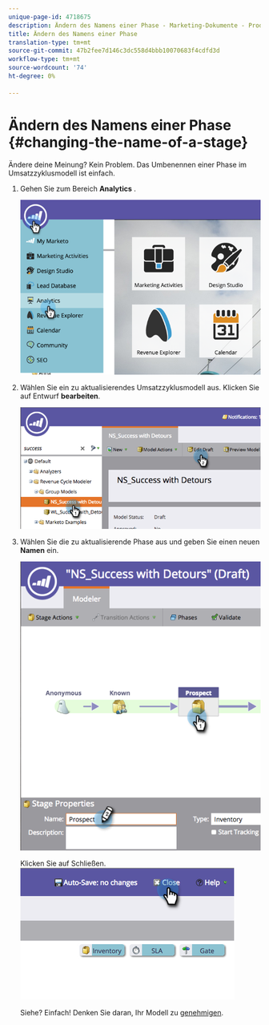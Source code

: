 ```yaml
---
unique-page-id: 4718675
description: Ändern des Namens einer Phase - Marketing-Dokumente - Produktdokumentation
title: Ändern des Namens einer Phase
translation-type: tm+mt
source-git-commit: 47b2fee7d146c3dc558d4bbb10070683f4cdfd3d
workflow-type: tm+mt
source-wordcount: '74'
ht-degree: 0%

---
```



# Ändern des Namens einer Phase {#changing-the-name-of-a-stage}

Ändere deine Meinung? Kein Problem. Das Umbenennen einer Phase im Umsatzzyklusmodell ist einfach.

1. Gehen Sie zum Bereich **Analytics** .

   ![](assets/image2015-4-27-23-3a18-3a34.png)

1. Wählen Sie ein zu aktualisierendes Umsatzzyklusmodell aus. Klicken Sie auf Entwurf **bearbeiten**.

   ![](assets/image2015-4-27-17-3a36-3a33.png)

1. Wählen Sie die zu aktualisierende Phase aus und geben Sie einen neuen **Namen** ein.

   ![](assets/image2015-4-27-17-3a40-3a46.png)

   Klicken Sie auf Schließen.
   ![](assets/image2015-4-27-17-3a41-3a51.png)

   Siehe? Einfach! Denken Sie daran, Ihr Modell zu [genehmigen](approve-unapprove-a-revenue-model.md).

